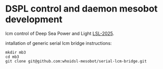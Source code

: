 # DSPL control and daemon mesobot development
lcm control of Deep Sea Power and Light [LSL-2025](https://www.deapsea.com/led-sealite/lsl-2025-multiray/).

intallation of generic serial lcm bridge instructions:
```
mkdir mb3
cd mb3
git clone git@github.com:whoidsl-mesobot/serial-lcm-bridge.git
```
